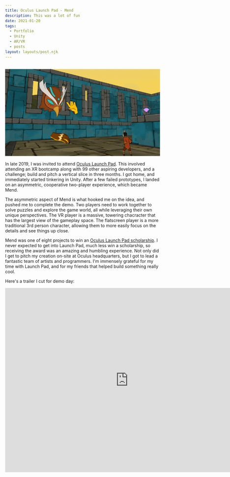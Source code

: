 ```yaml
---
title: Oculus Launch Pad - Mend
description: This was a lot of fun 
date: 2021-01-20
tags:
  - Portfolio
  - Unity
  - AR/VR
  - posts
layout: layouts/post.njk
---
```


<p style="text-align: center"><br><img src="/img/Mend_wave.gif"></p>

<p>In late 2019, I was invited to attend <a href="https://developer.oculus.com/launch-pad/" target="blank">Oculus Launch Pad</a>. This involved attending an XR bootcamp along with 99 other aspiring developers, and a challenge; build and pitch a vertical slice in three months. I got home, and immediately started tinkering in Unity. After a few failed prototypes, I landed on an asymmetric, cooperative two-player experience, which became Mend.</p>

<p>The asymmetric aspect of Mend is what hooked me on the idea, and pushed me to complete the demo. Two players need to work together to solve puzzles and explore the game world, all while leveraging their own unique perspectives. The VR player is a massive, towering chacracter that has the largest view of the gameplay space. The flatscreen player is a more traditional 3rd person character, allowing them to more easily focus on the details and see things up close.</p>

<p>Mend was one of eight projects to win an <a href="https://www.oculus.com/blog/introducing-the-2019-oculus-launch-pad-scholarship-recipients-plus-2020-applications-now-open/" target="blank">Oculus Launch Pad scholarship</a>. I never expected to get into Launch Pad, much less win a scholarship, so receiving the award was an amazing and humbling experience. Not only did I get to pitch my creation on-site at Oculus headquarters, but I got to lead a fantastic team of artists and programmers. I'm immensely grateful for my time with Launch Pad, and for my friends that helped build something really cool.</p>

<p>Here's a trailer I cut for demo day:</p>

<div class="container"><p style="text-align: center"><iframe width="800" height="600" src="https://www.youtube.com/embed/CKeRf5Wvzjg" frameborder="0" allow="accelerometer; autoplay; clipboard-write; encrypted-media; gyroscope; picture-in-picture" allowfullscreen class="video"></iframe></p></div>